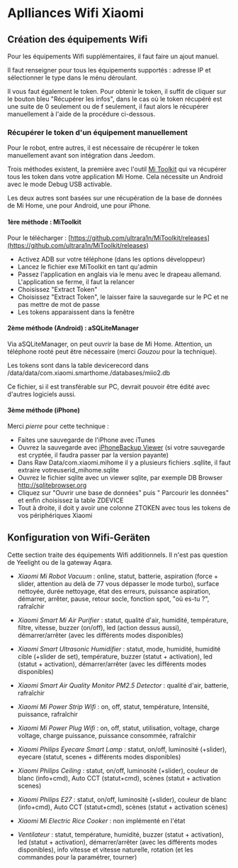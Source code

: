 # Aplliances Wifi Xiaomi

## Création des équipements Wifi

Pour les équipements Wifi supplémentaires, il faut faire un ajout manuel.

Il faut renseigner pour tous les équipements supportés : adresse IP et sélectionner le type dans le ménu déroulant.

Il vous faut également le token. Pour obtenir le token, il suffit de cliquer sur le bouton bleu "Récupérer les infos", dans le cas où le token récupéré est une suite de 0 seulement ou de f seulement, il faut alors le récupérer manuellement à l'aide de la procédure ci-dessous.

### Récupérer le token d'un équipement manuellement

Pour le robot, entre autres, il est nécessaire de récupérer le token manuellement avant son intégration dans Jeedom.

Trois méthodes existent, la première avec l'outil [Mi Toolkit](https://github.com/ultrara1n/MiToolkit) qui va récupérer tous les token dans votre application Mi Home. Cela nécessite un Android avec le mode Debug USB activable.

Les deux autres sont basées sur une récupération de la base de données de Mi Home, une pour Android, une pour iPhone.

#### 1ère méthode : MiToolkit

Pour le télécharger : [https://github.com/ultrara1n/MiToolkit/releases](https://github.com/ultrara1n/MiToolkit/releases)

* Activez ADB sur votre téléphone (dans les options développeur)
* Lancez le fichier exe MiToolkit en tant qu'admin
* Passez l'application en anglais via le menu avec le drapeau allemand. L'application se ferme, il faut la relancer
* Choisissez "Extract Token"
* Choisissez "Extract Token", le laisser faire la sauvegarde sur le PC et ne pas mettre de mot de passe
* Les tokens apparaissent dans la fenêtre

#### 2ème méthode (Android) : aSQLiteManager

Via aSQLiteManager, on peut ouvrir la base de Mi Home. Attention, un téléphone rooté peut être nécessaire (merci _Gouzou_ pour la technique).

Les tokens sont dans la table devicerecord dans /data/data/com.xiaomi.smarthome./databases/miio2.db

Ce fichier, si il est transférable sur PC, devrait pouvoir être édité avec d'autres logiciels aussi.

#### 3ème méthode (iPhone)

Merci _pierre_ pour cette technique :

* Faites une sauvegarde de l'iPhone avec iTunes
* Ouvrez la sauvegarde avec [iPhoneBackup Viewer](http://www.imactools.com/iphonebackupviewer/) (si votre sauvegarde est cryptée, il faudra passer par la version payante)
* Dans Raw Data/com.xiaomi.mihome il y a plusieurs fichiers .sqllite, il faut extraire votreuserid_mihome.sqlite
* Ouvrez le fichier sqlite avec un viewer sqlite, par exemple DB Browser http://sqlitebrowser.org
* Cliquez sur "Ouvrir une base de données" puis " Parcourir les données" et enfin choisissez la table ZDEVICE
* Tout à droite, il doit y avoir une colonne ZTOKEN avec tous les tokens de vos périphériques Xiaomi

## Konfiguration von Wifi-Geräten

Cette section traite des équipements Wifi additionnels. Il n'est pas question de Yeelight ou de la gateway Aqara.

* *Xiaomi Mi Robot Vacuum* : online, statut, batterie, aspiration (force + slider, attention au delà de 77 vous dépasser le mode turbo), surface nettoyée, durée nettoyage, état des erreurs, puissance aspiration, démarrer, arrêter, pause, retour socle, fonction spot, "où es-tu ?", rafraîchir

* *Xiaomi Smart Mi Air Purifier* : statut, qualité d'air, humidité, température, filtre, vitesse, buzzer (on/off), led (action dessus aussi), démarrer/arrêter (avec les différents modes disponibles)

* *Xiaomi Smart Ultrasonic Humidifier* : statut, mode, humidité, humidité cible (+slider de set), température, buzzer (statut + activation), led (statut + activation), démarrer/arrêter (avec les différents modes disponibles)

* *Xiaomi Smart Air Quality Monitor PM2.5 Detector* : qualité d'air, batterie, rafraîchir

* *Xiaomi Mi Power Strip Wifi* : on, off, statut, température, Intensité, puissance, rafraîchir

* *Xiaomi Mi Power Plug Wifi* : on, off, statut, utilisation, voltage, charge voltage, charge puissance, puissance consommée, rafraîchir

* *Xiaomi Philips Eyecare Smart Lamp* : statut, on/off, luminosité (+slider), eyecare (statut, scenes + différents modes disponibles)

* *Xiaomi Philips Ceiling* : statut, on/off, luminosité (+slider), couleur de blanc (info+cmd), Auto CCT (statut+cmd), scènes (statut + activation scenes)

* *Xiaomi Philips E27* : statut, on/off, luminosité (+slider), couleur de blanc (info+cmd), Auto CCT (statut+cmd), scènes (statut + activation scènes)

* *Xiaomi Mi Electric Rice Cooker* : non implémenté en l'état

* *Ventilateur* : statut, température, humidité, buzzer (statut + activation), led (statut + activation), démarrer/arrêter (avec les différents modes disponibles), info vitesse et vitesse naturelle, rotation (et les commandes pour la paramétrer, tourner)